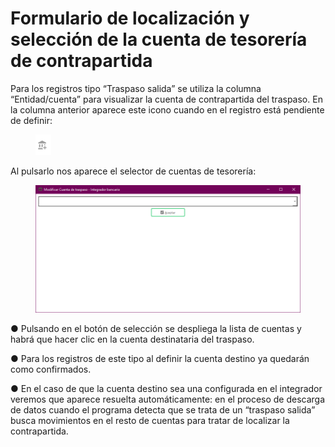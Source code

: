 # Formulario de localización y selección de la cuenta de tesorería de contrapartida

Para los registros tipo “Traspaso salida” se utiliza la columna “Entidad/cuenta” para visualizar la cuenta de contrapartida del traspaso. En la columna anterior aparece este icono cuando en el registro está pendiente de definir:

<figure><img src="../../../../../.gitbook/assets/imagen (9).png" alt=""><figcaption></figcaption></figure>

Al pulsarlo nos aparece el selector de cuentas de tesorería:

&#x20;

<figure><img src="../../../../../.gitbook/assets/imagen (10).png" alt=""><figcaption></figcaption></figure>

●        Pulsando en el botón de selección se despliega la lista de cuentas y habrá que hacer clic en la cuenta destinataria del traspaso.

●        Para los registros de este tipo al definir la cuenta destino ya quedarán como confirmados.

●        En el caso de que la cuenta destino sea una configurada en el integrador veremos que aparece resuelta automáticamente: en el proceso de descarga de datos cuando el programa detecta que se trata de un “traspaso salida” busca movimientos en el resto de cuentas para tratar de localizar la contrapartida.
